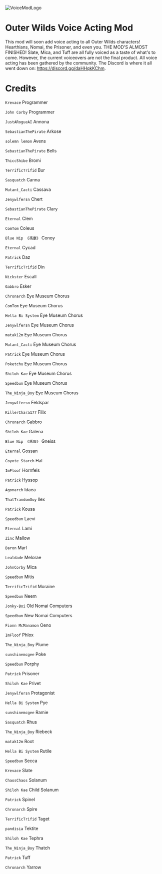 ![VoiceModLogo](https://user-images.githubusercontent.com/55517452/163519692-3d447d2b-e6c8-4b66-ae29-ec2c8151a78e.png)

# Outer Wilds Voice Acting Mod

This mod will soon add voice acting to all Outer Wilds characters! Hearthians, Nomai, the Prisoner, and even you. THE MOD'S ALMOST FINISHED! Slate, Mica, and Tuff are all fully voiced as a taste of what's to come. However, the current voiceovers are not the final product. All voice acting has been gathered by the community. The Discord is where it all went down on: https://discord.gg/daHHqkKChm.

# Credits

`Krevace` Programmer

`John Corby` Programmer


`JustARogueAI` Annona

`SebastianThePirate` Arkose

`solemn lemon` Avens

`SebastianThePirate` Bells

`ThiccShibe` Bromi

`TerrificTrifid` Bur

`Sasquatch` Canna

`Mutant_Cacti` Cassava

`Jenywlfersn` Chert

`SebastianThePirate` Clary

`Eternal` Clem

`ComTom` Coleus

`Blue Nip 《馮康》` Conoy

`Eternal` Cycad

`Patrick` Daz

`TerrificTrifid` Din

`Nickster` Escall

`Gabbro` Esker

`Chronarch` Eye Museum Chorus

`ComTom` Eye Museum Chorus 

`Hella Bi System` Eye Museum Chorus 

`Jenywlfersn` Eye Museum Chorus 

`matak12m` Eye Museum Chorus 

`Mutant_Cacti` Eye Museum Chorus 

`Patrick` Eye Museum Chorus 

`Poketchu` Eye Museum Chorus 

`Shiloh Kae` Eye Museum Chorus

`Speedbun` Eye Museum Chorus 

`The_Ninja_Boy` Eye Museum Chorus

`Jenywlfersn` Feldspar

`KillerChara177` Filix

`Chronarch` Gabbro

`Shiloh Kae` Galena

`Blue Nip 《馮康》` Gneiss

`Eternal` Gossan

`Coyote Starch` Hal

`ImFloof` Hornfels

`Patrick` Hyssop

`Agonarch` Idaea

`ThatTrandomGuy` Ilex

`Patrick` Kousa

`Speedbun` Laevi

`Eternal` Lami

`Zinc` Mallow

`Baron` Marl

`Lealdade` Melorae

`JohnCorby` Mica

`Speedbun` Mitis

`TerrificTrifid` Moraine

`Speedbun` Neem

`Jonky-Boi` Old Nomai Computers

`Speedbun` New Nomai Computers

`Fionn McManamon` Oeno

`ImFloof` Phlox

`The_Ninja_Boy` Plume

`sunshinemcgee` Poke

`Speedbun` Porphy

`Patrick` Prisoner

`Shiloh Kae` Privet

`Jenywlfersn` Protagonist

`Hella Bi System` Pye

`sunshinemcgee` Ramie

`Sasquatch` Rhus

`The_Ninja_Boy` Riebeck

`matak12m` Root

`Hella Bi System` Rutile

`Speedbun` Secca

`Krevace` Slate

`ChaosChaos` Solanum

`Shiloh Kae` Child Solanum

`Patrick` Spinel

`Chronarch` Spire

`TerrificTrifid` Taget

`pandisia` Tektite

`Shiloh Kae` Tephra

`The_Ninja_Boy` Thatch

`Patrick` Tuff

`Chronarch` Yarrow
